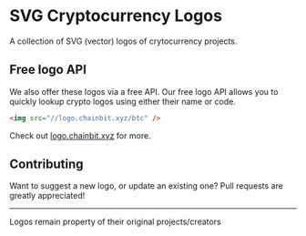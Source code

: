 # SVG Cryptocurrency Logos

A collection of SVG (vector) logos of crytocurrency projects.

## Free logo API

We also offer these logos via a free API. Our free logo API allows you to quickly lookup crypto logos using either their name or code.

```html
<img src="//logo.chainbit.xyz/btc" />
```

Check out [logo.chainbit.xyz](https://logo.chainbit.xyz) for more.

## Contributing

Want to suggest a new logo, or update an existing one? Pull requests are greatly appreciated!

---

Logos remain property of their original projects/creators
